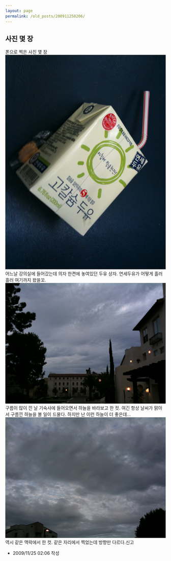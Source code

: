 ```yaml
---
layout: page
permalink: /old_posts/200911250206/
---
```


## 사진 몇 장


폰으로 찍은 사진 몇 장![c0003499_4b0c114be9204.jpg](200911250206/c0003499_4b0c114be9204.jpg)어느날 강의실에 들어갔는데 의자 한켠에 놓여있던 두유 상자. 연세두유가 어떻게 흘러흘러 여기까지 왔을꼬.![c0003499_4b0c11601be19.jpg](200911250206/c0003499_4b0c11601be19.jpg)구름이 많이 낀 날 기숙사에 들어오면서 하늘을 바라보고 한 컷. 여긴 항상 날씨가 맑아서 구름낀 하늘을 볼 일이 드물다. 하지만 난 이런 하늘이 더 좋은데...![c0003499_4b0c115469c33.jpg](200911250206/c0003499_4b0c115469c33.jpg)역시 같은 맥락에서 한 컷. 같은 자리에서 찍었는데 방향만 다르다.신고


- 2009/11/25 02:06 작성